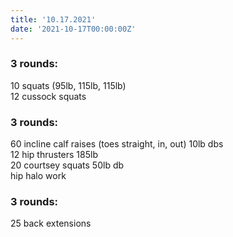 ```yaml
---
title: '10.17.2021'
date: '2021-10-17T00:00:00Z'
---
```


### 3 rounds:  
10 squats (95lb, 115lb, 115lb)      
12 cussock squats     
  
### 3 rounds:  
60 incline calf raises (toes straight, in, out) 10lb dbs   
12 hip thrusters 185lb  
20 courtsey squats 50lb db  
hip halo work
  
### 3 rounds:  
25 back extensions    